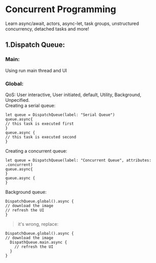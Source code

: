 # Concurrent Programming
Learn async/await, actors, async-let, task groups, unstructured concurrency, detached tasks and more!
## 1.Dispatch Queue:
### Main: 
Using run main thread and UI
### Global:
QoS: User interactive, User initiated, default, Utility, Background, Unpecified.<br />
Creating a serial queue:

    let queue = DispatchQueue(label: "Serial Queue")
    queue.async{
    // this task is executed first
    }
    queue.async {
    // this task is executed second
    }
Creating a concurrent queue:
    
    let queue = DispatchQueue(label: "Concurrent Queue", attributes: .concurrent)
    queue.async{
    }
    queue.async {
    }
Background queue:

    DispatchQueue.global().async {
    // download the image
    // refresh the UI
    }
>it's wrong, replace:

    DispatchQueue.global().async {
    // download the image
      DispathQueue.main.async {
        // refresh the UI
      }
    }
